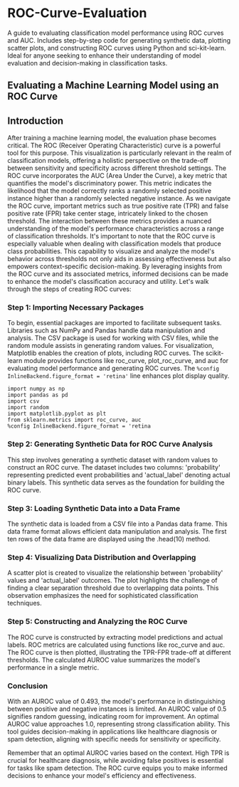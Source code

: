 # ROC-Curve-Evaluation
A guide to evaluating classification model performance using ROC curves and AUC. Includes step-by-step code for generating synthetic data, plotting scatter plots, and constructing ROC curves using Python and sci-kit-learn. Ideal for anyone seeking to enhance their understanding of model evaluation and decision-making in classification tasks.

## Evaluating a Machine Learning Model using an ROC Curve
## Introduction
After training a machine learning model, the evaluation phase becomes critical. The ROC (Receiver Operating Characteristic) curve is a powerful tool for this purpose. This visualization is particularly relevant in the realm of classification models, offering a holistic perspective on the trade-off between sensitivity and specificity across different threshold settings.
The ROC curve incorporates the AUC (Area Under the Curve), a key metric that quantifies the model's discriminatory power. This metric indicates the likelihood that the model correctly ranks a randomly selected positive instance higher than a randomly selected negative instance.
As we navigate the ROC curve, important metrics such as true positive rate (TPR) and false positive rate (FPR) take center stage, intricately linked to the chosen threshold. The interaction between these metrics provides a nuanced understanding of the model's performance characteristics across a range of classification thresholds.
It's important to note that the ROC curve is especially valuable when dealing with classification models that produce class probabilities. This capability to visualize and analyze the model's behavior across thresholds not only aids in assessing effectiveness but also empowers context-specific decision-making. By leveraging insights from the ROC curve and its associated metrics, informed decisions can be made to enhance the model's classification accuracy and utility.
Let's walk through the steps of creating ROC curves:

### Step 1: Importing Necessary Packages
To begin, essential packages are imported to facilitate subsequent tasks. Libraries such as NumPy and Pandas handle data manipulation and analysis. The CSV package is used for working with CSV files, while the random module assists in generating random values. For visualization, Matplotlib enables the creation of plots, including ROC curves. The scikit-learn module provides functions like roc_curve, plot_roc_curve, and auc for evaluating model performance and generating ROC curves. The ```%config InlineBackend.figure_format = 'retina'``` line enhances plot display quality.

```
import numpy as np
import pandas as pd 
import csv
import random
import matplotlib.pyplot as plt
from sklearn.metrics import roc_curve, auc
%config InlineBackend.figure_format = 'retina

```

### Step 2: Generating Synthetic Data for ROC Curve Analysis
This step involves generating a synthetic dataset with random values to construct an ROC curve. The dataset includes two columns: 'probability' representing predicted event probabilities and 'actual_label' denoting actual binary labels. This synthetic data serves as the foundation for building the ROC curve.

### Step 3: Loading Synthetic Data into a Data Frame
The synthetic data is loaded from a CSV file into a Pandas data frame. This data frame format allows efficient data manipulation and analysis. The first ten rows of the data frame are displayed using the .head(10) method.

### Step 4: Visualizing Data Distribution and Overlapping
A scatter plot is created to visualize the relationship between 'probability' values and 'actual_label' outcomes. The plot highlights the challenge of finding a clear separation threshold due to overlapping data points. This observation emphasizes the need for sophisticated classification techniques.

### Step 5: Constructing and Analyzing the ROC Curve
The ROC curve is constructed by extracting model predictions and actual labels. ROC metrics are calculated using functions like roc_curve and auc. The ROC curve is then plotted, illustrating the TPR-FPR trade-off at different thresholds. The calculated AUROC value summarizes the model's performance in a single metric.

### Conclusion
With an AUROC value of 0.493, the model's performance in distinguishing between positive and negative instances is limited. An AUROC value of 0.5 signifies random guessing, indicating room for improvement. An optimal AUROC value approaches 1.0, representing strong classification ability. This tool guides decision-making in applications like healthcare diagnosis or spam detection, aligning with specific needs for sensitivity or specificity.

Remember that an optimal AUROC varies based on the context. High TPR is crucial for healthcare diagnosis, while avoiding false positives is essential for tasks like spam detection. The ROC curve equips you to make informed decisions to enhance your model's efficiency and effectiveness.

